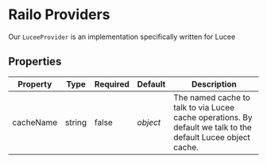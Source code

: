 # Railo Providers

Our `LuceeProvider` is an implementation specifically written for Lucee

## Properties

| Property | Type | Required | Default | Description |
| --- | --- | --- | --- | --- |
| cacheName | string | false | _object_ | The named cache to talk to via Lucee cache operations. By default we talk to the default Lucee object cache. |

